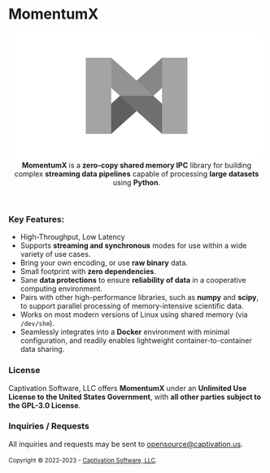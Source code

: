 # MomentumX

<p align="center">
    <img src="https://github.com/captivationsoftware/MomentumX/blob/main/Logo.png?raw=true" title="MomentumX Logo" />
    <br/>
    <span>
        <strong>MomentumX</strong> is a <strong>zero-copy shared memory IPC</strong> library for building complex <strong>streaming data pipelines</strong> capable of processing <strong>large datasets</strong> using <strong>Python</strong>. 
    </span>
</p>

<br />

### Key Features:
- High-Throughput, Low Latency
- Supports **streaming and synchronous** modes for use within a wide variety of use cases. 
- Bring your own encoding, or use **raw binary** data.
- Small footprint with **zero dependencies**.
- Sane **data protections** to ensure **reliability of data** in a cooperative computing environment. 
- Pairs with other high-performance libraries, such as **numpy** and **scipy**, to support parallel processing of memory-intensive scientific data.
- Works on most modern versions of Linux using shared memory (via `/dev/shm`).
- Seamlessly integrates into a **Docker** environment with minimal configuration, and readily enables lightweight container-to-container data sharing. 


### License
Captivation Software, LLC offers **MomentumX** under an **Unlimited Use License to the United States Government**, with **all other parties subject to the GPL-3.0 License**.

### Inquiries / Requests
All inquiries and requests may be sent to <a href="mailto:opensource@captivation.us">opensource@captivation.us</a>.


<small>
    Copyright &copy; 2022-2023 - <a href="https://captivation.us" target="_blank">Captivation Software, LLC</a>.
</small>